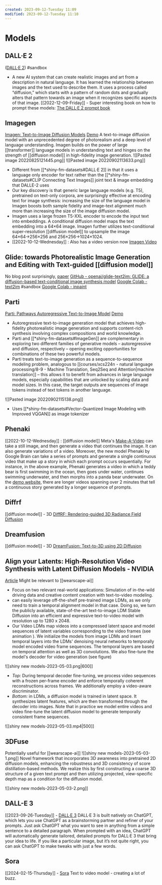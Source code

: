 ```yaml
---
created: 2023-09-12-Tuesday 11:09
modified: 2023-09-12-Tuesday 11:10
---
```

# Models
## DALL·E 2

([DALL·E 2](https://openai.com/dall-e-2/)) #sandbox

- A new AI system that can create realistic images and art from a description in natural language. It has learned the relationship between images and the text used to describe them. It uses a process called “diffusion,” which starts with a pattern of random dots and gradually alters that pattern towards an image when it recognizes specific aspects of that image.
[[2022-12-09-Friday]] - Super interesting book on how to prompt these models: [The DALL·E 2 prompt book](https://pitch.com/v/DALL-E-prompt-book-v1-tmd33y)

## Imagegen

[Imagen: Text-to-Image Diffusion Models](https://imagen.research.google/)
[Demo](https://media-gen.corp.google.com/)
A text-to-image diffusion model with an unprecedented degree of photorealism and a deep level of language understanding. Imagen builds on the power of large [[transformer]] language models in understanding text and hinges on the strength of [[diffusion model]] in high-fidelity image generation.
![[Pasted image 20220825121445.png]]
![[Pasted image 20220902113633.png]]

- Different from [[*shiny-fm-datasets#DALL·E 2]] in that it uses a language only encoder for text rather than the [[*shiny-fm-datasets#CLIP Connecting Text Images]] joint text & image embedding that DALLE-2 uses
- Our key discovery is that generic large language models (e.g. T5), pretrained on text-only corpora, are surprisingly effective at encoding text for image synthesis: increasing the size of the language model in Imagen boosts both sample fidelity and image-text alignment much more than increasing the size of the image diffusion model.
- Imagen uses a large frozen T5-XXL encoder to encode the input text into embeddings. A conditional diffusion model maps the text embedding into a 64×64 image. Imagen further utilizes text-conditional super-resolution [[diffusion model]] to upsample the image 64×64→256×256 and 256×256→1024×1024.
- [[2022-10-12-Wednesday]] : Also has a video version now [Imagen Video](https://imagen.research.google/video/)

## Glide: towards Photorealistic Image Generation and Editing with Text-guided [[diffusion model]]

No blog post surprisingly, [paper](https://arxiv.org/abs/2112.10741)
[GitHub - openai/glide-text2im: GLIDE: a diffusion-based text-conditional image synthesis model](https://github.com/openai/glide-text2im)
[Google Colab - text2im](https://colab.research.google.com/drive/1ZnZz8j5rjGGHrjBp2yosEKeZ0lGy5blQ?authuser=1) #sandbox
[Google Colab - inpaint](https://github.com/openai/glide-text2im/blob/main/notebooks/inpaint.ipynb)

## Parti

[Parti: Pathways Autoregressive Text-to-Image Model](https://parti.research.google/) [Demo](https://media-gen.corp.google.com/)

- Autoregressive text-to-image generation model that achieves high-fidelity photorealistic image generation and supports content-rich synthesis involving complex compositions and world knowledge. 
- Parti and [[*shiny-fm-datasets#ImageGen]] are complementary in exploring two different families of generative models – autoregressive and diffusion, respectively – opening exciting opportunities for combinations of these two powerful models.
- Parti treats text-to-image generation as a sequence-to-sequence modeling problem, analogous to [[courses/xcs224n - natural language processing/8-9 - Machine Translation, Seq2Seq and Attention|machine translation]] – this allows it to benefit from advances in large language models, especially capabilities that are unlocked by scaling data and model sizes. In this case, the target outputs are sequences of image tokens instead of text tokens in another language.

![[Pasted image 20220902115138.png]]

- Uses [[*shiny-fm-datasets#Vector-Quantized Image Modeling with Improved VQGAN]] as image tokenizer

## Phenaki

[[2022-10-12-Wednesday]] : [[diffusion model]]
Meta's [Make-A-Video](https://substack.com/redirect/34932082-8ed7-4520-b5dd-fc9b515448f7?r=f2u90) can take a still image, and then generate a video that continues the image. It can also generate variations of a video. Moreover, the new model Phenaki by Google Brain can take a series of prompts and generate a single continuous video that make up a story in which each prompt occurs sequentially. For instance, in the above example, Phenaki generates a video in which a teddy bear is first swimming in the ocean, then goes under water, continues swimming underwater, and then morphs into a panda bear underwater. On the [demo website](https://substack.com/redirect/be649577-6059-42f3-b417-b0612a56e0a7?r=f2u90), there are longer videos spanning over 2 minutes that tell a continuous story generated by a longer sequence of prompts.

## Diffrf

[[diffusion model]] - 3D [DiffRF: Rendering-guided 3D Radiance Field Diffusion](https://sirwyver.github.io/DiffRF/)

## Dreamfusion

[[diffusion model]] - 3D [DreamFusion: Text-to-3D using 2D Diffusion](https://dreamfusion3d.github.io/)

## Align your Latents: High-Resolution Video Synthesis with Latent Diffusion Models - NVIDIA

[Article](https://research.nvidia.com/labs/toronto-ai/VideoLDM/)
Might be relevant to [[wearscape-ai]]

- Focus on two relevant real-world applications: Simulation of in-the-wild driving data and creative content creation with text-to-video modeling.
- can easily leverage off-the-shelf pre-trained image LDMs, as we only need to train a temporal alignment model in that case. Doing so, we turn the publicly available, state-of-the-art text-to-image LDM Stable Diffusion into an efficient and expressive text-to-video model with resolution up to 1280 x 2048.
- Our Video LDMs map videos into a compressed latent space and model sequences of latent variables corresponding to the video frames (see animation ). We initialize the models from image LDMs and insert temporal layers into the LDMs' denoising neural networks to temporally model encoded video frame sequences. The temporal layers are based on temporal attention as well as 3D convolutions. We also fine-tune the model's decoder for video generation (see figure)

![[shiny new models-2023-05-03.png|600]]

- *Top:* During temporal decoder fine-tuning, we process video sequences with a frozen per-frame encoder and enforce temporally coherent reconstructions across frames. We additionally employ a video-aware discriminator. 
- *Bottom:* in LDMs, a diffusion model is trained in latent space. It synthesizes latent features, which are then transformed through the decoder into images. Note that in practice we model entire videos and video fine-tune the latent diffusion model to generate temporally consistent frame sequences.

![[shiny new models-2023-05-03.mp4|500]]

## 3DFuse

Potentially useful for [[wearscape-ai]]
![[shiny new models-2023-05-03-1.png]]
Novel framework that incorporates 3D awareness into pretrained 2D diffusion models, enhancing the robustness and 3D consistency of score distillation-based methods. We realize this by first constructing a coarse 3D structure of a given text prompt and then utilizing projected, view-specific depth map as a condition for the diffusion model.

![[shiny new models-2023-05-03-2.png]]

## DALL-E 3
[[2023-09-26-Tuesday]] - [DALL·E 3](https://openai.com/dall-e-3)
DALL·E 3 is built natively on ChatGPT, which lets you use ChatGPT as a brainstorming partner and refiner of your prompts. Just ask ChatGPT what you want to see in anything from a simple sentence to a detailed paragraph.
When prompted with an idea, ChatGPT will automatically generate tailored, detailed prompts for DALL·E 3 that bring your idea to life. If you like a particular image, but it’s not quite right, you can ask ChatGPT to make tweaks with just a few words.

## Sora
[[2024-02-15-Thursday]] - [Sora](https://openai.com/sora)
Text to video model - creating a lot of buzz.
